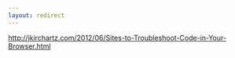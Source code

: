 ```yaml
---
layout: redirect
---
```

http://jkirchartz.com/2012/06/Sites-to-Troubleshoot-Code-in-Your-Browser.html
